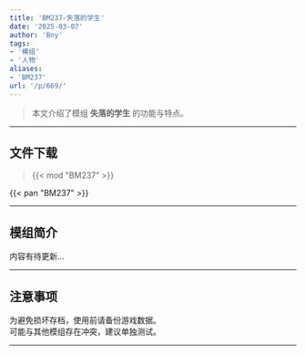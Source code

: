 ```yaml
---
title: 'BM237-失落的学生'
date: '2025-03-07'
author: 'Bny'
tags:
- '模组'
- '人物'
aliases:
- 'BM237'
url: '/p/669/'
---
```


> 本文介绍了模组 **失落的学生** 的功能与特点。

---

## 文件下载  

> {{< mod "BM237" >}}  

{{< pan "BM237" >}}  

---

## 模组简介

>  
内容有待更新...  

---

## 注意事项

>  
为避免损坏存档，使用前请备份游戏数据。  
可能与其他模组存在冲突，建议单独测试。  

---

